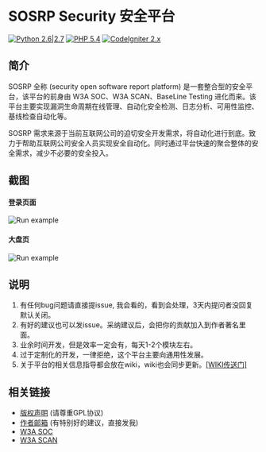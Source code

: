 # SOSRP Security 安全平台

[![Python 2.6|2.7](https://img.shields.io/badge/python-2.6|2.7-yellow.svg)](https://www.python.org/)  [![PHP 5.4](https://img.shields.io/badge/php-5.4-green.svg)](http://php.net/get/php-5.4.45.tar.bz2/from/a/mirror/)
[![CodeIgniter 2.x](https://img.shields.io/badge/CodeIgniter-2.x-green.svg)](https://github.com/bcit-ci/CodeIgniter/archive/2.2.6.zip)

简介
---

SOSRP 全称 (security open software report platform) 是一套整合型的安全平台，该平台的前身由 W3A SOC、W3A SCAN、BaseLine Testing 进化而来。该平台主要实现漏洞生命周期在线管理、自动化安全检测、日志分析、可用性监控、基线检查自动化等。

SOSRP 需求来源于当前互联网公司的迫切安全开发需求，将自动化进行到底。致力于帮助互联网公司安全人员实现安全自动化。同时通过平台快速的聚合整体的安全需求，减少不必要的安全投入。

截图
---
#### 登录页面
<img style="max-width:100%;" title="Run example" alt="Run example" src="https://raw.github.com/smarttang/sosrp/master/demo/login.png">

#### 大盘页 
<img style="max-width:100%;" title="Run example" alt="Run example" src="https://raw.github.com/smarttang/sosrp/master/demo/main.png">

说明
---

1. 有任何bug问题请直接提issue, 我会看的，看到会处理，3天内提问者没回复默认关闭。
2. 有好的建议也可以发issue。采纳建议后，会把你的贡献加入到作者著名里面。
3. 业余时间开发，但是效率一定会有，每天1-2个模块左右。
4. 过于定制化的开发，一律拒绝，这个平台主要向通用性发展。
5. 关于平台的相关信息指导都会放在wiki，wiki也会同步更新。[[WIKI传送门]](https://github.com/smarttang/sosrp/wiki)

相关链接
---

* [版权声明](./LICENSE) (请尊重GPL协议)
* [作者邮箱](mailto@tangyucong@163.com) (有特别好的建议，直接发我)
* [W3A SOC](https://raw.github.com/smarttang/w3a_soc) 
* [W3A SCAN](https://github.com/smarttang/w3a_Scan_Console) 


